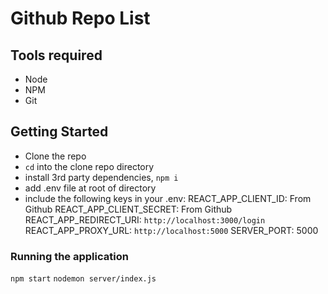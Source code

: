 # Github Repo List

## Tools required

- Node
- NPM
- Git

## Getting Started

- Clone the repo
- `cd` into the clone repo directory
- install 3rd party dependencies, `npm i`
- add .env file at root of directory
- include the following keys in your .env:
  REACT_APP_CLIENT_ID: From Github
  REACT_APP_CLIENT_SECRET: From Github
  REACT_APP_REDIRECT_URI: `http://localhost:3000/login`
  REACT_APP_PROXY_URL: `http://localhost:5000`
  SERVER_PORT: 5000

### Running the application

`npm start`
`nodemon server/index.js`
